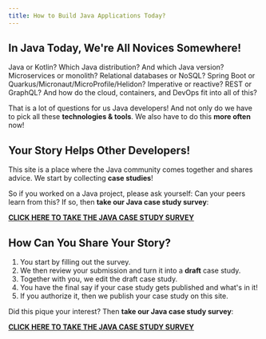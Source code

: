 ```yaml
---
title: How to Build Java Applications Today?
---
```


## In Java Today, We're All Novices Somewhere!
Java or Kotlin? Which Java distribution? And which Java version? Microservices or monolith? Relational databases or NoSQL? Spring Boot or Quarkus/Micronaut/MicroProfile/Helidon? Imperative or reactive? REST or GraphQL? And how do the cloud, containers, and DevOps fit into all of this?

That is a lot of questions for us Java developers! And not only do we have to pick all these **technologies & tools**. We also have to do this **more often** now!

## Your Story Helps Other Developers!
This site is a place where the Java community comes together and shares advice. We start by collecting **case studies**!

So if you worked on a Java project, please ask yourself: Can your peers learn from this? If so, then **take our Java case study survey**:

**[CLICK HERE TO TAKE THE JAVA CASE STUDY SURVEY](https://tripetto.app/run/EBKTME5UJK)**

## How Can You Share Your Story?
1. You start by filling out the survey.
1. We then review your submission and turn it into a **draft** case study.
1. Together with you, we edit the draft case study.
1. You have the final say if your case study gets published and what's in it!
1. If you authorize it, then we publish your case study on this site.

Did this pique your interest? Then **take our Java case study survey**:

**[CLICK HERE TO TAKE THE JAVA CASE STUDY SURVEY](https://tripetto.app/run/EBKTME5UJK)**

